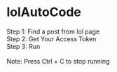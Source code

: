 # lolAutoCode
Step 1: Find a post from lol page<br>
Step 2: Get Your Access Token<br>
Step 3: Run<br>
<br>
Note: Press Ctrl + C to stop running
